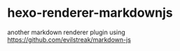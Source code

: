 hexo-renderer-markdownjs
========================

another markdown renderer plugin using https://github.com/evilstreak/markdown-js
